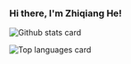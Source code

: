 ### Hi there, I'm Zhiqiang He!

![Github stats card](https://github-readme-stats.vercel.app/api?username=rhiswell&count_private=true&show_icons=true)

![Top languages card](https://github-readme-stats.vercel.app/api/top-langs/?username=rhiswell&hide=javascript,html&layout=compact)
<!--
![Readme card](https://github-readme-stats.vercel.app/api/pin/?username=rhiswell&repo=rhiswell)
-->
